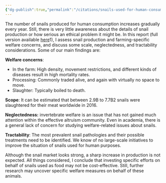 ```yaml
---
{"dg-publish":true,"permalink":"/citations/snails-used-for-human-consumption-the-case-of-meat-and-slime-rethink-priorities/","created":"2025-10-23T17:42:46.080+01:00","updated":"2025-10-23T18:12:10.234+01:00"}
---
```


The number of snails produced for human consumption increases gradually every year. Still, there is very little awareness about the details of snail production or how serious an ethical problem it might be. In this report (full version available [here](https://docs.google.com/document/d/1-erbEQRYMROL57Vv2mLd3Ccu_z9BXk4MyVGTL7qW4tk/edit?usp=sharing)1), I assess snail production and farming-specific welfare concerns, and discuss some scale, neglectedness, and tractability considerations. Some of our main findings are:

**Welfare concerns**:

*   In the farm: High density, movement restrictions, and different kinds of diseases result in high mortality rates.
*   Processing: Commonly traded alive, and again with virtually no space to move.
*   Slaughter: Typically boiled to death.

**Scope**: It can be estimated that between 2.9B to 7.7B2 snails were slaughtered for their meat worldwide in 2016.

**Neglectedness:** invertebrate welfare is an issue that has not gained much attention within the effective altruism community. Even in academia, there is a general lack of concern for studying welfare-related issues about snails.

**Tractability**: The most prevalent snail pathologies and their possible treatments need to be identified. We know of no large-scale initiatives to improve the situation of snails used for human purposes.

Although the snail market looks strong, a sharp increase in production is not expected. All things considered, I conclude that investing specific efforts on behalf of snails used as food may not be cost-effective. Still, further research may uncover specific welfare measures on behalf of these animals.